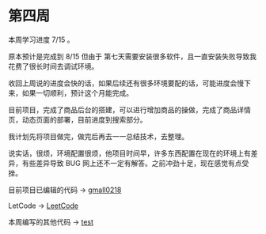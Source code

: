 # 第四周

本周学习进度 7/15 。

原本预计是完成到 8/15 但由于 第七天需要安装很多软件，且一直安装失败导致我花费了很长时间去调试环境。

收回上周说的进度会快的话，如果后续还有很多环境要配的话，可能进度会慢下来，如果一切顺利，预计这个月能完成。

目前项目，完成了商品后台的搭建，可以进行增加商品的操做，完成了商品详情页，动态页面的部署，目前进度到搜索部分。

我计划先将项目做完，做完后再去一一总结技术，去整理。

说实话，很烦，环境配置很烦，他项目时间早，许多东西配置在现在的环境上有差异，有些差异导致 BUG 网上还不一定有解答。之前冲劲十足，现在感觉有点受挫。

目前项目已编辑的代码 -> [gmall0218](https://github.com/Li-Peiyan/gmall0218)

LetCode -> [LeetCode](https://github.com/Li-Peiyan/LeetCode)

本周编写的其他代码 -> [test](https://github.com/Li-Peiyan/project/tree/main/week3/test)

